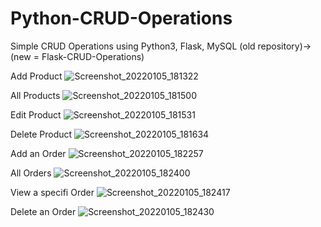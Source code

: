 # Python-CRUD-Operations
Simple CRUD Operations using Python3, Flask, MySQL (old repository)->(new = Flask-CRUD-Operations)

Add Product
![Screenshot_20220105_181322](https://user-images.githubusercontent.com/67866166/148220045-95995fff-9c48-4508-8131-4b22dbbf46f9.png)

All Products
![Screenshot_20220105_181500](https://user-images.githubusercontent.com/67866166/148220104-bf5b0bfa-1480-4516-9204-fc40070556a0.png)

Edit Product
![Screenshot_20220105_181531](https://user-images.githubusercontent.com/67866166/148220134-3790f18f-472c-4049-9726-86eb44548a34.png)

Delete Product
![Screenshot_20220105_181634](https://user-images.githubusercontent.com/67866166/148220145-b8f434cd-8d9a-48e2-9049-5f8bcee7260b.png)

Add an Order
![Screenshot_20220105_182257](https://user-images.githubusercontent.com/67866166/148220961-cfb6fcac-d012-4949-b823-70fcf5b4facd.png)

All Orders
![Screenshot_20220105_182400](https://user-images.githubusercontent.com/67866166/148221013-a6f6bc9c-bc46-4d9e-9806-f0529581fb9c.png)

View a specifi Order
![Screenshot_20220105_182417](https://user-images.githubusercontent.com/67866166/148221045-d5fda692-0831-4325-8111-411db0c3aa22.png)

Delete an Order
![Screenshot_20220105_182430](https://user-images.githubusercontent.com/67866166/148221071-1c25c08c-49b7-43af-8ebd-c2724c93610e.png)
